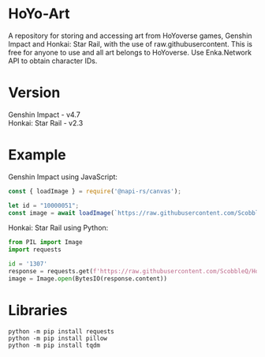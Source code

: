 # HoYo-Art
A repository for storing and accessing art from HoYoverse games, Genshin Impact and Honkai: Star Rail, with the use of raw.githubusercontent. This is free for anyone to use and all art belongs to HoYoverse. Use Enka.Network API to obtain character IDs.

# Version
<p>Genshin Impact - v4.7<br>Honkai: Star Rail - v2.3</p>

# Example
Genshin Impact using JavaScript:
```js
const { loadImage } = require('@napi-rs/canvas');

let id = "10000051";
const image = await loadImage(`https://raw.githubusercontent.com/ScobbleQ/HoYo-Assets/main/genshin/splash/${id}.png`);
```
Honkai: Star Rail using Python:
```py
from PIL import Image
import requests

id = '1307'
response = requests.get(f'https://raw.githubusercontent.com/ScobbleQ/HoYo-Assets/main/starrail/wish/{id}.png')
image = Image.open(BytesIO(response.content))
```

# Libraries
```
python -m pip install requests
python -m pip install pillow
python -m pip install tqdm
```